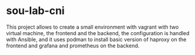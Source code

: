 sou-lab-cni
===========

This project allows to create a small environment with vagrant with two virtual machine, the frontend and the backend, the configuration is handled with Ansible, and it uses podman to install basic version of haproxy on the frontend and grafana and prometheus on the backend.
